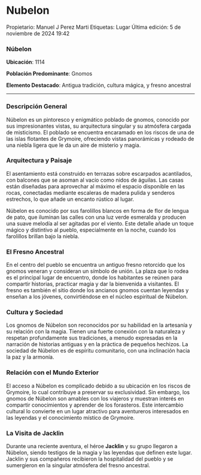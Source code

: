 # Nubelon

Propietario: Manuel J Perez Marti
Etiquetas: Lugar
Última edición: 5 de noviembre de 2024 19:42

### Núbelon

**Ubicación**: 1114

**Población Predominante**: Gnomos

**Elemento Destacado**: Antigua tradición, cultura mágica, y fresno ancestral

---

### Descripción General

Núbelon es un pintoresco y enigmático poblado de gnomos, conocido por sus impresionantes vistas, su arquitectura singular y su atmósfera cargada de misticismo. El poblado se encuentra encaramado en los riscos de una de las islas flotantes de Grymoire, ofreciendo vistas panorámicas y rodeado de una niebla ligera que le da un aire de misterio y magia.

### Arquitectura y Paisaje

El asentamiento está construido en terrazas sobre escarpados acantilados, con balcones que se asoman al vacío como nidos de águilas. Las casas están diseñadas para aprovechar al máximo el espacio disponible en las rocas, conectadas mediante escaleras de madera pulida y senderos estrechos, lo que añade un encanto rústico al lugar.

Núbelon es conocido por sus farolillos blancos en forma de flor de lengua de pato, que iluminan las calles con una luz verde esmeralda y producen una suave melodía al ser agitadas por el viento. Este detalle añade un toque mágico y distintivo al pueblo, especialmente en la noche, cuando los farolillos brillan bajo la niebla.

### El Fresno Ancestral

En el centro del pueblo se encuentra un antiguo fresno retorcido que los gnomos veneran y consideran un símbolo de unión. La plaza que lo rodea es el principal lugar de encuentro, donde los habitantes se reúnen para compartir historias, practicar magia y dar la bienvenida a visitantes. El fresno es también el sitio donde los ancianos gnomos cuentan leyendas y enseñan a los jóvenes, convirtiéndose en el núcleo espiritual de Núbelon.

### Cultura y Sociedad

Los gnomos de Núbelon son reconocidos por su habilidad en la artesanía y su relación con la magia. Tienen una fuerte conexión con la naturaleza y respetan profundamente sus tradiciones, a menudo expresadas en la narración de historias antiguas y en la práctica de pequeños hechizos. La sociedad de Núbelon es de espíritu comunitario, con una inclinación hacia la paz y la armonía.

### Relación con el Mundo Exterior

El acceso a Núbelon es complicado debido a su ubicación en los riscos de Grymoire, lo cual contribuye a preservar su exclusividad. Sin embargo, los gnomos de Núbelon son amables con los viajeros y muestran interés en compartir conocimientos y aprender de los forasteros. Este intercambio cultural lo convierte en un lugar atractivo para aventureros interesados en las leyendas y el conocimiento místico de Grymoire.

### La Visita de Jacklin

Durante una reciente aventura, el héroe **Jacklin** y su grupo llegaron a Núbelon, siendo testigos de la magia y las leyendas que definen este lugar. Jacklin y sus compañeros recibieron la hospitalidad del pueblo y se sumergieron en la singular atmósfera del fresno ancestral.